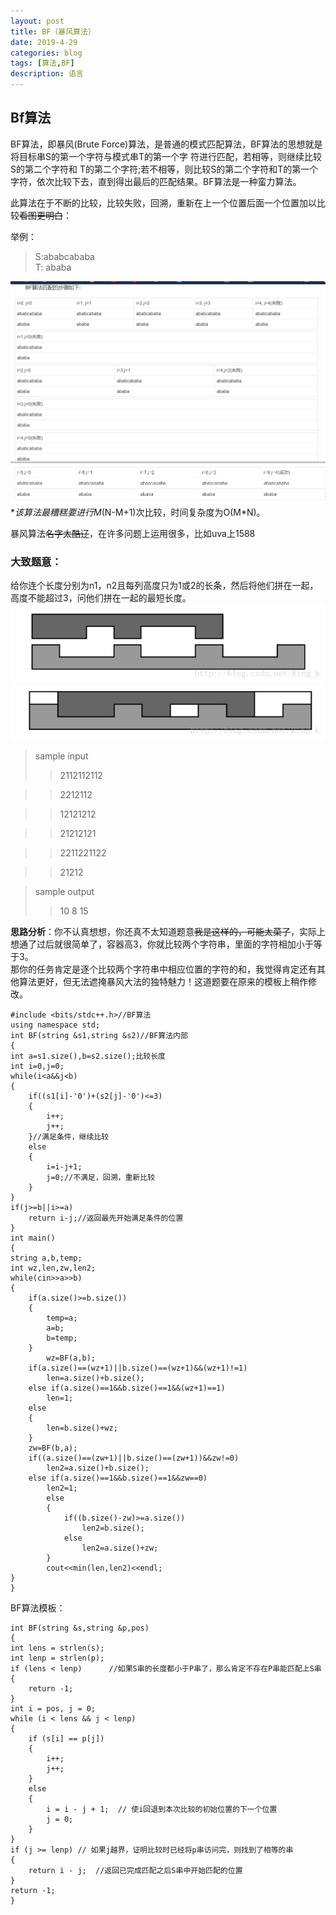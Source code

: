 ```yaml
---
layout: post
title: BF（暴风算法）
date: 2019-4-29
categories: blog
tags: [算法,BF]
description: 语言
---
```

## Bf算法
BF算法，即暴风(Brute Force)算法，是普通的模式匹配算法，BF算法的思想就是将目标串S的第一个字符与模式串T的第一个字
符进行匹配，若相等，则继续比较S的第二个字符和 T的第二个字符;若不相等，则比较S的第二个字符和T的第一个字符，依次比较下去，直到得出最后的匹配结果。BF算法是一种蛮力算法。<br/>

  此算法在于不断的比较，比较失败，回溯，重新在上一个位置后面一个位置加以比较~~看图更明白~~：

举例：
>S:ababcababa<br/>
>T: ababa

  ![BF算法](/img/4293.png)
  ![BF算法](/img/4292.png)
  **该算法最糟糕要进行M*(N-M+1)次比较，时间复杂度为O(M*N)。<br/>

暴风算法~~名字太酷辽~~，在许多问题上运用很多，比如uva上1588<br/>

### 大致题意：
给你连个长度分别为n1，n2且每列高度只为1或2的长条，然后将他们拼在一起，高度不能超过3，问他们拼在一起的最短长度。
![img](/img/4291.png)
![img](/img/429.png)


>sample input
>>2112112112

>>2212112

>>12121212

>>21212121

>>2211221122

>>21212

>sample output
>>10
>>8
>>15


**思路分析**：你不认真想想，你还真不太知道题意~~我是这样的，可能太菜了~~，实际上想通了过后就很简单了，容器高3，你就比较两个字符串，里面的字符相加小于等于3。<br/>
那你的任务肯定是逐个比较两个字符串中相应位置的字符的和，我觉得肯定还有其他算法更好，但无法遮掩暴风大法的独特魅力！这道题要在原来的模板上稍作修改。

    #include <bits/stdc++.h>//BF算法
    using namespace std;
    int BF(string &s1,string &s2)//BF算法内部
    {
    int a=s1.size(),b=s2.size();比较长度
    int i=0,j=0;
    while(i<a&&j<b)
    {
        if((s1[i]-'0')+(s2[j]-'0')<=3)
        {
            i++;
            j++;
        }//满足条件，继续比较
        else
        {
            i=i-j+1;
            j=0;//不满足，回溯，重新比较
        }
    }
    if(j>=b||i>=a)
        return i-j;//返回最先开始满足条件的位置
    }
    int main()
    {
    string a,b,temp;
    int wz,len,zw,len2;
    while(cin>>a>>b)
    {
        if(a.size()>=b.size())
        {
            temp=a;
            a=b;
            b=temp;
        }
            wz=BF(a,b);
        if(a.size()==(wz+1)||b.size()==(wz+1)&&(wz+1)!=1)
            len=a.size()+b.size();
        else if(a.size()==1&&b.size()==1&&(wz+1)==1)
            len=1;
        else
        {
            len=b.size()+wz;
        }
        zw=BF(b,a);
        if((a.size()==(zw+1)||b.size()==(zw+1))&&zw!=0)
            len2=a.size()+b.size();
        else if(a.size()==1&&b.size()==1&&zw==0)
            len2=1;
            else
            {
                if((b.size()-zw)>=a.size())
                    len2=b.size();
                else
                    len2=a.size()+zw;
            }
            cout<<min(len,len2)<<endl;
    }
    }

BF算法模板：


    int BF(string &s,string &p,pos) 
	{
	int lens = strlen(s);
	int lenp = strlen(p);
	if (lens < lenp)      //如果S串的长度都小于P串了，那么肯定不存在P串能匹配上S串
	{
		return -1;
	}
	int i = pos, j = 0;
	while (i < lens && j < lenp)
	{
		if (s[i] == p[j])
		{
			i++;
			j++;
		}
		else
		{
			i = i - j + 1;  // 使i回退到本次比较的初始位置的下一个位置
			j = 0;
		}
	}
	if (j >= lenp) // 如果j越界，证明比较时已经将p串访问完，则找到了相等的串
	{
		return i - j;  //返回已完成匹配之后S串中开始匹配的位置
	}
	return -1;
    }









